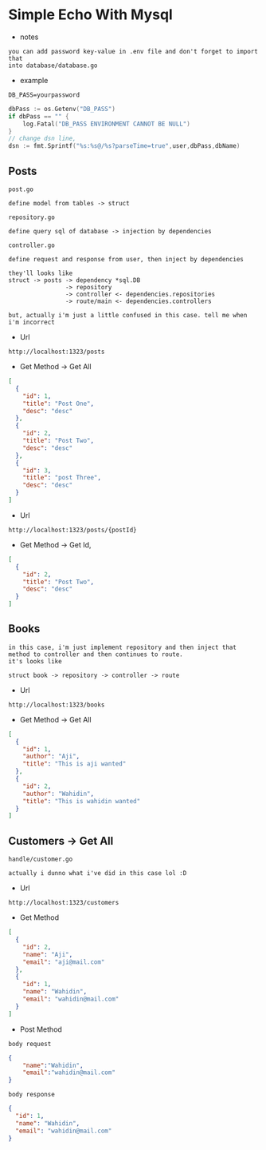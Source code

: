 # Simple Echo With Mysql

- notes
```text
you can add password key-value in .env file and don't forget to import that
into database/database.go 
```
- example
```dotenv
DB_PASS=yourpassword
```
```go
dbPass := os.Getenv("DB_PASS")
if dbPass == "" {
	log.Fatal("DB_PASS ENVIRONMENT CANNOT BE NULL")
}
// change dsn line,
dsn := fmt.Sprintf("%s:%s@/%s?parseTime=true",user,dbPass,dbName)
```

## Posts
`post.go`
```text
define model from tables -> struct
```
`repository.go`
```text
define query sql of database -> injection by dependencies
```
`controller.go`
```text
define request and response from user, then inject by dependencies
```
```text
they'll looks like 
struct -> posts -> dependency *sql.DB 
                -> repository
                -> controller <- dependencies.repositories
                -> route/main <- dependencies.controllers

but, actually i'm just a little confused in this case. tell me when i'm incorrect
```

* Url
```http request
http://localhost:1323/posts
```
* Get Method -> Get All
```json
[
  {
    "id": 1,
    "title": "Post One",
    "desc": "desc"
  },
  {
    "id": 2,
    "title": "Post Two",
    "desc": "desc"
  },
  {
    "id": 3,
    "title": "post Three",
    "desc": "desc"
  }
]
```
* Url
```http request
http://localhost:1323/posts/{postId}
```
* Get Method -> Get Id,
```json
[
  {
    "id": 2,
    "title": "Post Two",
    "desc": "desc"
  }
]
```

## Books
```text
in this case, i'm just implement repository and then inject that
method to controller and then continues to route.
it's looks like

struct book -> repository -> controller -> route
```
* Url
```http request
http://localhost:1323/books
```
* Get Method -> Get All
```json
[
  {
    "id": 1,
    "author": "Aji",
    "title": "This is aji wanted"
  },
  {
    "id": 2,
    "author": "Wahidin",
    "title": "This is wahidin wanted"
  }
]
```

## Customers -> Get All
`handle/customer.go`
```text
actually i dunno what i've did in this case lol :D
```
* Url
```http request
http://localhost:1323/customers
```
* Get Method
```json
[
  {
    "id": 2,
    "name": "Aji",
    "email": "aji@mail.com"
  },
  {
    "id": 1,
    "name": "Wahidin",
    "email": "wahidin@mail.com"
  }
]
```
* Post Method 

`body request`
```json
{
    "name":"Wahidin",
    "email":"wahidin@mail.com"
}
```

`body response`
```json
{
  "id": 1,
  "name": "Wahidin",
  "email": "wahidin@mail.com"
}
```